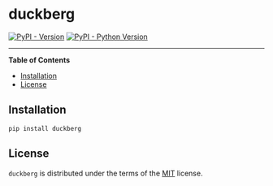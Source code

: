 # duckberg

[![PyPI - Version](https://img.shields.io/pypi/v/duckberg.svg)](https://pypi.org/project/duckberg)
[![PyPI - Python Version](https://img.shields.io/pypi/pyversions/duckberg.svg)](https://pypi.org/project/duckberg)

-----

**Table of Contents**

- [Installation](#installation)
- [License](#license)

## Installation

```console
pip install duckberg
```

## License

`duckberg` is distributed under the terms of the [MIT](https://spdx.org/licenses/MIT.html) license.
